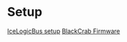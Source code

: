 # Setup

[IceLogicBus setup](https://github.com/folknology/myStorm-Ice-LogicDeck)
[BlackCrab Firmware](https://github.com/folknology/BlackCrab)
